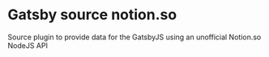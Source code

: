 # Gatsby source notion.so

Source plugin to provide data for the GatsbyJS using an unofficial Notion.so NodeJS API
